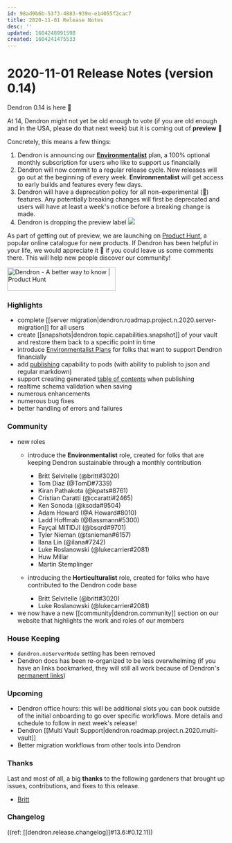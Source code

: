 ```yaml
---
id: 98ad9b6b-53f3-4883-939e-e14055f2cac7
title: 2020-11-01 Release Notes
desc: ''
updated: 1604248991598
created: 1604241475533
---
```


# 2020-11-01 Release Notes (version 0.14)

Dendron 0.14 is here 🌱

At 14, Dendron might not yet be old enough to vote (if you are old enough and in the USA, please do that next week) but it is coming out of **preview** 🥳

Concretely, this means a few things:
1. Dendron is announcing our **[Environmentalist](https://accounts.dendron.so/account/subscribe)** plan, a 100% optional monthly subscription for users who like to support us financially
1. Dendron will now commit to a regular release cycle. New releases will go out at the beginning of every week. **Environmentalist** will get access to early builds and features every few days. 
1. Dendron will have a deprecation policy for all non-experimental (🚧) features. Any potentially breaking changes will first be deprecated and users will have at least a week's notice before a breaking change is made. 
1. Dendron is dropping the preview label 
    ![](https://foundation-prod-assetspublic53c57cce-8cpvgjldwysl.s3-us-west-2.amazonaws.com/assets/images/preview.png)

As part of getting out of preview, we are launching on [Product Hunt](https://www.producthunt.com/posts/dendron), a popular online catalogue for new products. If Dendron has been helpful in your life, we would appreciate it 🙏 if you could leave us some comments there. This will help new people discover our community!

<a href="https://www.producthunt.com/posts/dendron?utm_source=badge-featured&utm_medium=badge&utm_souce=badge-dendron" target="_blank"><img src="https://api.producthunt.com/widgets/embed-image/v1/featured.svg?post_id=273037&theme=light" alt="Dendron - A better way to know | Product Hunt" style="width: 250px; height: 54px;" width="250" height="54" /></a>

### Highlights
- complete [[server migration|dendron.roadmap.project.n.2020.server-migration]] for all users
- create [[snapshots|dendron.topic.capabilities.snapshot]] of your vault and restore them back to a specific point in time
- introduce [Environmentalist Plans](https://accounts.dendron.so/account/subscribe) for folks that want to support Dendron financially
- add [publishing](https://dendron.so/notes/66727a39-d0a7-449b-a10d-f6c438185d7f.html#publish) capability to pods (with ability to publish to json and regular markdown)
- support creating generated [table of contents](https://dendron.so/notes/ffa6a4ba-5eda-48c7-add5-8e2333ba27b4.html#toc) when publishing
- realtime schema validation when saving
- numerous enhancements 
- numerous bug fixes 
- better handling of errors and failures 

### Community
- new roles
    - introduce the **Environmentalist** role, created for folks that are keeping Dendron sustainable through a monthly contribution
        * Britt Selvitelle (@britt#3020)
        * Tom Diaz (@TomD#7339)
        * Kiran Pathakota (@kpats#8761)
        * Cristian Caratti (@ccaratti#2465)
        * Ken Sonoda (@ksoda#9504)
        * Adam Howard (@A Howard#8010)
        * Ladd Hoffmab (@Bassmann#5300)
        * Fayçal MITIDJI (@bsqrd#9701)
        * Tyler Nieman (@tsnieman#6157)
        * Ilana Lin (@ilana#7242)
        * Luke Roslanowski (@lukecarrier#2081)
        * Huw Millar 
        * Martin Stemplinger

    - introducing the **Horticulturalist** role, created for folks who have contributed to the Dendron code base
        * Britt Selvitelle (@britt#3020)
        * Luke Roslanowski (@lukecarrier#2081)
- we now have a new [[community|dendron.community]] section on our website that highlights the work and roles of our members

### House Keeping 
- `dendron.noServerMode` setting has been removed
- Dendron docs has been re-organized to be less overwhelming (if you have an links bookmarked, they will still all work because of Dendron's [permanent links](https://dendron.so/notes/5fcb8564-7209-4a80-9bb8-025bc8eb489b.html#permanent-ids))

### Upcoming

- Dendron office hours: this will be additional slots you can book outside of the initial onboarding to go over specific workflows. More details and schedule to follow in next week's release! 
- Dendron [[Multi Vault Support|dendron.roadmap.project.n.2020.multi-vault]]
- Better migration workflows from other tools into Dendron

### Thanks

Last and most of all, a big **thanks** to the following gardeners that brought up issues, contributions, and fixes to this release.

- [Britt](https://github.com/bs)


### Changelog

((ref: [[dendron.release.changelog]]#13.6:#0.12.11))